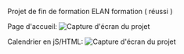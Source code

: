 Projet de fin de formation ELAN formation ( réussi )

Page d'accueil:
![Capture d'écran du projet]([http](https://github.com/Zicka67/DWWMProject/blob/main/public/img/1.png)https://github.com/Zicka67/DWWMProject/blob/main/public/img/1.png)

Calendrier en jS/HTML:
![Capture d'écran du projet]([http](https://github.com/Zicka67/DWWMProject/blob/main/public/img/1.png)https://github.com/Zicka67/DWWMProject/blob/main/public/img/2.png)
